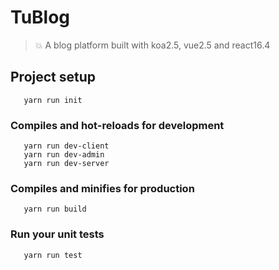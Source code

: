 # TuBlog

> 💥 A blog platform built with koa2.5, vue2.5 and react16.4

## Project setup
```
   yarn run init
```

### Compiles and hot-reloads for development
```
   yarn run dev-client
   yarn run dev-admin
   yarn run dev-server
```

### Compiles and minifies for production
```
   yarn run build
```


### Run your unit tests
```
   yarn run test
```



